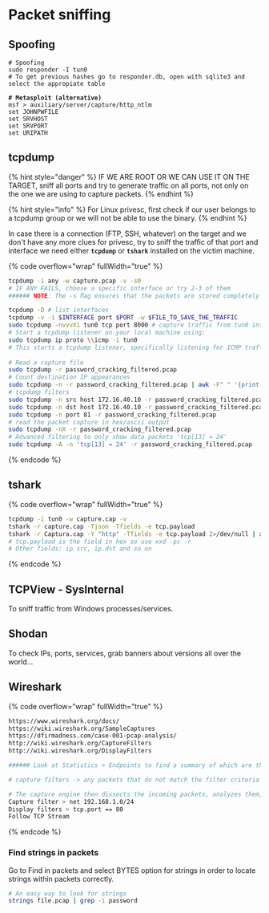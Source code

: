 # Packet sniffing

## Spoofing

<pre class="language-bash" data-overflow="wrap"><code class="lang-bash"># Spoofing
sudo responder -I tun0
# To get previous hashes go to responder.db, open with sqlite3 and select the appropiate table
<strong>
</strong><strong># Metasploit (alternative)
</strong>msf > auxiliary/server/capture/http_ntlm
set JOHNPWFILE
set SRVHOST
set SRVPORT
set URIPATH
</code></pre>

## tcpdump

{% hint style="danger" %}
IF WE ARE ROOT OR WE CAN USE IT ON THE TARGET, sniff all ports and try to generate traffic on all ports, not only on the one we are using to capture packets.
{% endhint %}

{% hint style="info" %}
For Linux privesc, first check if our user belongs to a tcpdump group or we will not be able to use the binary.
{% endhint %}

In case there is a connection (FTP, SSH, whatever) on the target and we don't have any more clues for privesc, try to sniff the traffic of that port and interface we need either **`tcpdump`** or **`tshark`** installed on the victim machine.

{% code overflow="wrap" fullWidth="true" %}
```bash
tcpdump -i any -w capture.pcap -v -s0
# IF ANY FAILS, choose a specific interface or try 2-3 of them
###### NOTE: The -s ﬂag ensures that the packets are stored completely

tcpdump -D # list interfaces
tcpdump -v -i $INTERFACE port $PORT -w $FILE_TO_SAVE_THE_TRAFFIC
sudo tcpdump -nvvvXi tun0 tcp port 8000 # capture traffic from tun0 interface on port 8000
# Start a tcpdump listener on your local machine using: 
sudo tcpdump ip proto \\icmp -i tun0
# This starts a tcpdump listener, specifically listening for ICMP traffic, which pings operate on.
 
# Read a capture file
sudo tcpdump -r password_cracking_filtered.pcap 
# Count destination IP appearances
sudo tcpdump -n -r password_cracking_filtered.pcap | awk -F" " '{print $5}' | sort | uniq -c | head
# tcpdump filters
sudo tcpdump -n src host 172.16.40.10 -r password_cracking_filtered.pcap
sudo tcpdump -n dst host 172.16.40.10 -r password_cracking_filtered.pcap
sudo tcpdump -n port 81 -r password_cracking_filtered.pcap
# read the packet capture in hex/ascii output
sudo tcpdump -nX -r password_cracking_filtered.pcap
# Advanced filtering to only show data packets 'tcp[13] = 24'
sudo tcpdump -A -n 'tcp[13] = 24' -r password_cracking_filtered.pcap
```
{% endcode %}

## tshark

{% code overflow="wrap" fullWidth="true" %}
```bash
tcpdump -i tun0 -w capture.cap -v
tshark -r capture.cap -Tjson -Tfields -e tcp.payload
tshark -r Captura.cap -Y "http" -Tfields -e tcp.payload 2>/dev/null | xxd -ps -r | grep "GET" | awk '{print $2}' | sort -u | wc -l
# tcp.payload is the field in hex so use xxd -ps -r
# Other fields: ip.src, ip.dst and so on
```
{% endcode %}

## TCPView - SysInternal

To sniff traffic from Windows processes/services.

## Shodan

To check IPs, ports, services, grab banners about versions all over the world...

## Wireshark

{% code overflow="wrap" fullWidth="true" %}
```bash
https://www.wireshark.org/docs/
https://wiki.wireshark.org/SampleCaptures
https://dfirmadness.com/case-001-pcap-analysis/
http://wiki.wireshark.org/CaptureFilters
http://wiki.wireshark.org/DisplayFilters

###### Look at Statistics > Endpoints to find a summary of which are the most relevant IPs, ports...

# capture filters -> any packets that do not match the filter criteria will be dropped and the remaining data is passed on to the capture engine

# The capture engine then dissects the incoming packets, analyzes them, and finally applies any additional display filters before displaying the output.
Capture filter > net 192.168.1.0/24
Display filters > tcp.port == 80
Follow TCP Stream
```
{% endcode %}

### Find strings in packets

Go to Find in packets and select BYTES option for strings in order to locate strings within packets correctly.

```bash
# An easy way to look for strings
strings file.pcap | grep -i password
```
